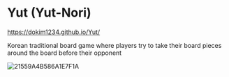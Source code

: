 # Yut (Yut-Nori)

https://dokim1234.github.io/Yut/

Korean traditional board game where players try to take their board pieces around the board before their opponent

![21559A4B586A1E7F1A](https://user-images.githubusercontent.com/81814938/185117905-324c1fef-6ec2-449c-b186-2b74c2952da1.png)

